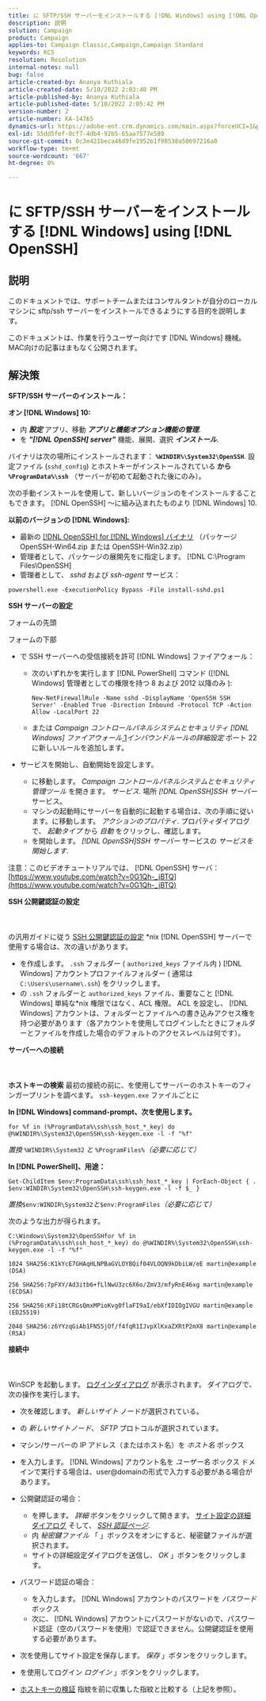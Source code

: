 ```yaml
---
title: に SFTP/SSH サーバーをインストールする [!DNL Windows] using [!DNL OpenSSH]
description: 説明
solution: Campaign
product: Campaign
applies-to: Campaign Classic,Campaign,Campaign Standard
keywords: KCS
resolution: Resolution
internal-notes: null
bug: false
article-created-by: Ananya Kuthiala
article-created-date: 5/10/2022 2:03:40 PM
article-published-by: Ananya Kuthiala
article-published-date: 5/10/2022 2:05:42 PM
version-number: 2
article-number: KA-14765
dynamics-url: https://adobe-ent.crm.dynamics.com/main.aspx?forceUCI=1&pagetype=entityrecord&etn=knowledgearticle&id=f3e81ffc-69d0-ec11-a7b5-0022480a8e40
exl-id: 55dd5fef-0cf7-4db4-92b5-65aa7577e589
source-git-commit: 0c3e421beca46d9fe1952b1f98538a50697216a0
workflow-type: tm+mt
source-wordcount: '667'
ht-degree: 0%

---
```


# に SFTP/SSH サーバーをインストールする [!DNL Windows] using [!DNL OpenSSH]

## 説明


このドキュメントでは、サポートチームまたはコンサルタントが自分のローカルマシンに sftp/ssh サーバーをインストールできるようにする目的を説明します。

このドキュメントは、作業を行うユーザー向けです [!DNL Windows] 機械。 MAC向けの記事はまもなく公開されます。


## 解決策


<b>SFTP/SSH サーバーのインストール：</b>

<b>オン [!DNL Windows] 10:</b>

- 内 <b>*設定</b>* アプリ、移動 <b>*アプリと機能オプション機能の管理</b>*.
- を <b>*&quot;[!DNL OpenSSH] server&quot;</b>* 機能、展開、選択 <b>*インストール</b>*.


バイナリは次の場所にインストールされます： <b>`%WINDIR%\System32\OpenSSH`</b>. 設定ファイル (`sshd_config`) とホストキーがインストールされている <b>から `%ProgramData%\ssh`</b> （サーバーが初めて起動された後にのみ）。

次の手動インストールを使用して、新しいバージョンのをインストールすることもできます。 [!DNL OpenSSH] ～に組み込まれたものより [!DNL Windows] 10.

<b>以前のバージョンの [!DNL Windows]:</b>

- 最新の [[!DNL OpenSSH] for [!DNL Windows] バイナリ](https://github.com/PowerShell/Win32-OpenSSH/releases "https://github.com/PowerShell/Win32-OpenSSH/releases") （パッケージ OpenSSH-Win64.zip または OpenSSH-Win32.zip）
- 管理者として、パッケージの展開先をに指定します。 [!DNL C:\Program Files\OpenSSH]
- 管理者として、 *sshd* および *ssh-agent* サービス：


`powershell.exe -ExecutionPolicy Bypass -File install-sshd.ps1`



<b>SSH サーバーの設定</b>

フォームの先頭

フォームの下部

- で SSH サーバーへの受信接続を許可 [!DNL Windows] ファイアウォール：

   - 次のいずれかを実行します [!DNL PowerShell] コマンド ([!DNL Windows] 管理者としての権限を持つ 8 および 2012 以降のみ ):

      `New-NetFirewallRule -Name sshd -DisplayName 'OpenSSH SSH Server' -Enabled True -Direction Inbound -Protocol TCP -Action Allow -LocalPort 22`

   - または *Campaign コントロールパネルシステムとセキュリティ  [!DNL Windows] ファイアウォール*[ 1](https://winscp.net/eng/docs/guide_windows_openssh_server#fn1)*インバウンドルールの詳細設定* ポート 22 に新しいルールを追加します。

- サービスを開始し、自動開始を設定します。

   - に移動します。 *Campaign コントロールパネルシステムとセキュリティ管理ツール* を開きます。 *サービス*. 場所 *[!DNL OpenSSH]SSH サーバー* サービス。
   - マシンの起動時にサーバーを自動的に起動する場合は、次の手順に従います。に移動します。 *アクションのプロパティ*. プロパティダイアログで、 *起動タイプ* から *自動* をクリックし、確認します。
   - を開始します。 *[!DNL OpenSSH]SSH サーバー* サービスの *サービスを開始します*.


注意：このビデオチュートリアルでは、 [!DNL OpenSSH] サーバ： [https://www.youtube.com/watch?v=0G1Qh-_jBTQ](https://www.youtube.com/watch?v=0G1Qh-_jBTQ)



<b>SSH 公開鍵認証の設定</b>
<br><br> <br><br>
の汎用ガイドに従う [SSH 公開鍵認証の設定](https://winscp.net/eng/docs/guide_public_key) \*nix [!DNL OpenSSH] サーバーで使用する場合は、次の違いがあります。

- を作成します。 `.ssh` フォルダー ( `authorized_keys` ファイル内 ) [!DNL Windows] アカウントプロファイルフォルダー ( 通常は `C:\Users\username\.ssh`) をクリックします。
- の `.ssh` フォルダーと `authorized_keys` ファイル、重要なこと [!DNL Windows] 単純な\*nix 権限ではなく、ACL 権限。 ACL を設定し、 [!DNL Windows] アカウントは、フォルダーとファイルへの書き込みアクセス権を持つ必要があります（各アカウントを使用してログインしたときにフォルダーとファイルを作成した場合のデフォルトのアクセスレベルは何です）。


<b>サーバーへの接続</b>
<br><br> <br><br><b>ホストキーの検索</b>
最初の接続の前に、を使用してサーバーのホストキーのフィンガープリントを調べます。 `ssh-keygen.exe` ファイルごとに

<b>In [!DNL Windows] command-prompt、次を使用します。 </b>


```
for %f in (%ProgramData%\ssh\ssh_host_*_key) do @%WINDIR%\System32\OpenSSH\ssh-keygen.exe -l -f "%f"
```


*置換* `%WINDIR%\System32` *と* `%ProgramFiles%`*（必要に応じて）*

<b>In [!DNL PowerShell]、用途： </b>


```
Get-ChildItem $env:ProgramData\ssh\ssh_host_*_key | ForEach-Object { . $env:WINDIR\System32\OpenSSH\ssh-keygen.exe -l -f $_ }
```


*置換&#x200B;*`$env:WINDIR\System32`*と&#x200B;*`$env:ProgramFiles`*（必要に応じて）*

次のような出力が得られます。


```
C:\Windows\System32\OpenSSHfor %f in (%ProgramData%\ssh\ssh_host_*_key) do @%WINDIR%\System32\OpenSSH\ssh-keygen.exe -l -f "%f"
```



```
1024 SHA256:K1kYcE7GHAqHLNPBaGVLOYBQif04VLOQN9kDbiLW/eE martin@example (DSA)
```



```
256 SHA256:7pFXY/Ad3itb6+fLlNwU3zc6X6o/ZmV3/mfyRnE46xg martin@example (ECDSA)
```



```
256 SHA256:KFi18tCRGsQmxMPioKvg0flaFI9aI/ebXfIDIOgIVGU martin@example (ED25519)
```



```
2048 SHA256:z6YYzqGiAb1FN55jOf/f4fqR1IJvpXlKxaZXRtP2mX8 martin@example (RSA)
```




<b>接続中</b>
<br><br> <br><br>
WinSCP を起動します。 [ログインダイアログ](https://winscp.net/eng/docs/ui_login) が表示されます。 ダイアログで、次の操作を実行します。

- 次を確認します。 *新しいサイト* ノードが選択されている。
- の *新しいサイトノード*、 *SFTP* プロトコルが選択されています。
- マシン/サーバーの IP アドレス（またはホスト名）を *ホスト名* ボックス
- を入力します。 [!DNL Windows] アカウント名を *ユーザー名* ボックス ドメインで実行する場合は、user@domainの形式で入力する必要がある場合があります。
- 公開鍵認証の場合：

   - を押します。 *詳細* ボタンをクリックして開きます。 [サイト設定の詳細ダイアログ](https://winscp.net/eng/docs/ui_login_advanced) そして、 *[SSH 認証ページ](https://winscp.net/eng/docs/ui_login_authentication)*.
   - 内 *秘密鍵ファイル* 「 」ボックスをオンにすると、秘密鍵ファイルが選択されます。
   - サイトの詳細設定ダイアログを送信し、 *OK* 」ボタンをクリックします。
- パスワード認証の場合：

   - を入力します。 [!DNL Windows] アカウントのパスワードを *パスワード* ボックス
   - 次に、 [!DNL Windows] アカウントにパスワードがないので、パスワード認証（空のパスワードを使用）で認証できません。公開鍵認証を使用する必要があります。
- 次を使用してサイト設定を保存します。 *保存* 」ボタンをクリックします。
- を使用してログイン *ログイン* 」ボタンをクリックします。
- [ホストキーの検証](https://winscp.net/eng/docs/ssh_verifying_the_host_key) 指紋を前に収集した指紋と比較する（上記を参照）。
